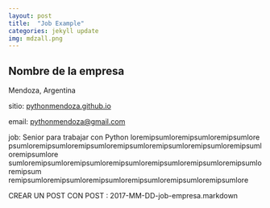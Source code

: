 ```yaml
---
layout: post
title:  "Job Example"
categories: jekyll update
img: mdzall.png 
---
```


<h2>Nombre de la empresa</h2>
Mendoza, Argentina

sitio: [pythonmendoza.github.io](mailto:pythonmendoza.github.io)

email: [pythonmendoza@gmail.com](mailto:pythonmendoza@gmail.com)

job: Senior para trabajar con Python  loremipsumloremipsumloremipsumlore psumloremipsumloremipsumloremipsumloremipsumloremipsumloremipsumloremipsumlore sumloremipsumloremipsumloremipsumloremipsumloremipsumloremipsumloremipsum remipsumloremipsumloremipsumloremipsumloremipsumloremipsumlore

CREAR UN POST CON POST : 2017-MM-DD-job-empresa.markdown
